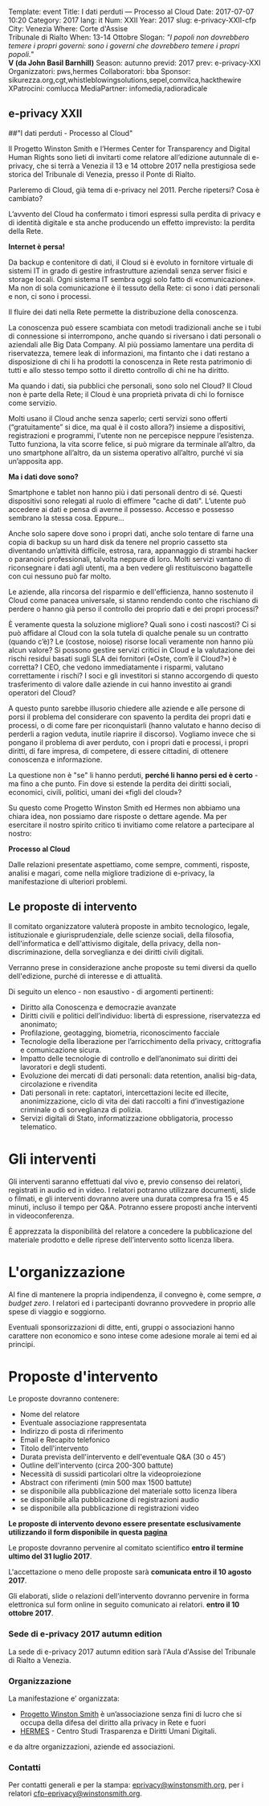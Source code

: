 Template: event
Title: I dati perduti — Processo al Cloud
Date: 2017-07-07 10:20
Category: 2017
lang: it
Num: XXII
Year: 2017
slug: e-privacy-XXII-cfp
City: Venezia
Where: Corte d'Assise<br/>Tribunale di Rialto
When: 13-14 Ottobre
Slogan: <i>"I popoli non dovrebbero temere i propri governi: sono i governi che dovrebbero temere i propri popoli."</i><br/><b>V (da John Basil Barnhill)</b>
Season: autunno
previd: 2017
prev: e-privacy-XXI
Organizzatori: pws,hermes
Collaboratori: bba
Sponsor: sikurezza.org,cgt,whistleblowingsolutions,sepel,comvilca,hackthewire
XPatrocini: comlucca
MediaPartner: infomedia,radioradicale

<!-- ![Parole (ostili) contro la rete](/images/eprivacy2017s.png) -->
## e-privacy XXII
##"I dati perduti - Processo al Cloud"

Il Progetto Winston Smith e l’Hermes Center for Transparency and
Digital Human Rights sono lieti di invitarti come relatore
all’edizione autunnale di e-privacy, che si terrà a Venezia il 13 e 14
ottobre 2017 nella prestigiosa sede storica del Tribunale di Venezia,
presso il Ponte di Rialto.

Parleremo di Cloud, già tema di e-privacy nel 2011. Perche ripetersi?
Cosa è cambiato?

L’avvento del Cloud ha confermato i timori espressi sulla perdita di
privacy e di identità digitale e sta anche producendo un effetto
imprevisto: la perdita della Rete.

__Internet è persa!__

Da backup e contenitore di dati, il Cloud si è evoluto in fornitore
virtuale di sistemi IT in grado di gestire infrastrutture aziendali
senza server fisici e storage locali. Ogni sistema IT sembra oggi solo
fatto di «comunicazione». Ma non di sola comunicazione è il tessuto
della Rete: ci sono i dati personali e non, ci sono i processi.

Il fluire dei dati nella Rete permette la distribuzione della
conoscenza.

La conoscenza può essere scambiata con metodi tradizionali anche se i
tubi di connessione si interrompono, anche quando si riversano i dati
personali o aziendali alle Big Data Company. Al più possiamo lamentare
una perdita di riservatezza, temere leak di informazioni, ma fintanto
che i dati restano a disposizione di chi li ha prodotti la conoscenza
in Rete resta patrimonio di tutti e allo stesso tempo sotto il diretto
controllo di chi ne ha diritto.

Ma quando i dati, sia pubblici che personali, sono solo nel Cloud? Il
Cloud non è parte della Rete; il Cloud è una proprietà privata di chi
lo fornisce come servizio.

Molti usano il Cloud anche senza saperlo; certi servizi sono offerti
(“gratuitamente” si dice, ma qual è il costo allora?) insieme a
dispositivi, registrazioni e programmi, l'utente non ne percepisce
neppure l’esistenza. Tutto funziona, la vita scorre felice, si può
migrare da terminale all’altro, da uno smartphone all’altro, da un
sistema operativo all’altro, purché vi sia un’apposita app.

__Ma i dati dove sono?__

Smartphone e tablet non hanno più i dati personali dentro di
sé. Questi dispositivi sono relegati al ruolo di effimere "cache di
dati". L’utente può accedere ai dati e pensa di averne il
possesso. Accesso e possesso sembrano la stessa cosa. Eppure...

Anche solo sapere dove sono i propri dati, anche solo tentare di farne
una copia di backup su un hard disk da tenere nel proprio cassetto sta
diventando un’attività difficile, estrosa, rara, appannaggio di
strambi hacker o paranoici professionali, talvolta neppure di
loro. Molti servizi vantano di riconsegnare i dati agli utenti, ma a
ben vedere gli restituiscono bagattelle con cui nessuno può far molto.

Le aziende, alla rincorsa del risparmio e dell'efficienza, hanno
sostenuto il Cloud come panacea universale, si stanno rendendo conto
che rischiano di perdere o hanno già perso il controllo dei proprio
dati e dei propri processi?

È veramente questa la soluzione migliore? Quali sono i costi nascosti?
Ci si può affidare al Cloud con la sola tutela di qualche penale su un
contratto (quando c’è)?  Le (costose, noiose) risorse locali veramente
non hanno più alcun valore? Si possono gestire servizi critici in
Cloud e la valutazione dei rischi residui basati sugli SLA dei
fornitori («Oste, com’è il Cloud?») è corretta?  I CEO, che vedono
immediatamente i risparmi, valutano correttamente i rischi? I soci e
gli investitori si stanno accorgendo di questo trasferimento di valore
dalle aziende in cui hanno investito ai grandi operatori del Cloud?

A questo punto sarebbe illusorio chiedere alle aziende e alle persone
di porsi il problema del considerare con spavento la perdita dei
propri dati e processi, o di come fare per riconquistarli (hanno
valutato e hanno deciso di perderli a ragion veduta, inutile riaprire
il discorso).  Vogliamo invece che si pongano il problema di aver
perduto, con i propri dati e processi, i propri diritti, di fare
impresa, di competere, di essere cittadini, di ottenere conoscenza e
informazione.

La questione non è "se" li hanno perduti, __perché li hanno persi ed è
certo__ - ma fino a che punto. Fin dove si estende la perdita dei
diritti sociali, economici, civili, politici, umani dei «figli del
cloud»?

Su questo come Progetto Winston Smith ed Hermes non abbiamo una chiara
idea, non possiamo dare risposte o dettare agende. Ma per esercitare
il nostro spirito critico ti invitiamo come relatore a partecipare al
nostro:

__Processo al Cloud__

Dalle relazioni presentate aspettiamo, come sempre, commenti,
risposte, analisi e magari, come nella migliore tradizione di
e-privacy, la manifestazione di ulteriori problemi.

## Le proposte di intervento

Il comitato organizzatore valuterà proposte in ambito tecnologico,
legale, istituzionale e giurisprudenziale, delle scienze sociali,
della filosofia, dell'informatica e dell'attivismo digitale, della
privacy, della non-discriminazione, della sorveglianza e dei diritti
civili digitali.

Verranno prese in considerazione anche proposte su temi diversi da
quello dell'edizione, purché di interesse e di attualità.

Di seguito un elenco - non esaustivo - di argomenti pertinenti:

- Diritto alla Conoscenza e democrazie avanzate
- Diritti civili e politici dell’individuo: libertà di espressione, riservatezza ed anonimato;
- Profilazione, geotagging, biometria, riconoscimento facciale
- Tecnologie della liberazione per l’arricchimento della privacy, crittografia e comunicazione sicura.
- Impatto delle tecnologie di controllo e dell’anonimato sui diritti dei lavoratori e degli studenti.
- Evoluzione dei mercati di dati personali: data retention, analisi big-data, circolazione e rivendita
- Dati personali in rete: captatori, intercettazioni lecite ed illecite, anonimizzazione, ciclo di vita dei dati raccolti a fini d’investigazione criminale o di sorveglianza di polizia.
- Servizi digitali di Stato, informatizzazione obbligatoria, processo telematico.

# Gli interventi

Gli interventi saranno effettuati dal vivo e, previo consenso dei
relatori, registrati in audio ed in video. I relatori potranno
utilizzare documenti, slide o filmati, e gli interventi dovranno avere
una durata compresa fra 15 e 45 minuti, incluso il tempo per
Q&A. Potranno essere proposti anche interventi in videoconferenza.

È apprezzata la disponibilità del relatore a concedere la
pubblicazione del materiale prodotto e delle riprese dell’intervento
sotto licenza libera.

# L'organizzazione

Al fine di mantenere la propria indipendenza, il convegno è, come
sempre, _a budget zero_.  I relatori ed i partecipanti dovranno
provvedere in proprio alle spese di viaggio e soggiorno.

Eventuali sponsorizzazioni di ditte, enti, gruppi o associazioni hanno
carattere non economico e sono intese come adesione morale ai temi ed
ai principi.


# Proposte d'intervento

Le proposte dovranno contenere:

- Nome del relatore
- Eventuale associazione rappresentata
- Indirizzo di posta di riferimento
- Email e Recapito telefonico
- Titolo dell'intervento
- Durata prevista dell'intervento e dell'eventuale Q&A (30 o 45')
- Outline dell'intervento (circa 200-300 battute)
- Necessità di sussidi particolari oltre la videoproiezione
- Abstract con riferimenti (min 500 max 1500 battute)
- se disponibile alla pubblicazione del materiale sotto licenza libera
- se disponibile alla pubblicazione di registrazioni audio
- se disponibile alla pubblicazione di registrazioni video

__Le proposte di intervento devono essere presentate esclusivamente utilizzando il
form disponibile in questa  [pagina](http://bit.ly/e-privacy-XXII-proposte)__

Le proposte dovranno pervenire al comitato scientifico __entro il
termine ultimo del 31 luglio 2017__.

L'accettazione o meno delle proposte sarà **comunicata entro il 10
agosto 2017**.

Gli elaborati, slide o relazioni dell'intervento dovranno pervenire in
forma elettronica sul form online in seguito comunicato ai relatori.
**entro il 10 ottobre 2017**.


### Sede di e-privacy 2017 autumn edition


La sede di e-privacy 2017 autumn edition sarà l'Aula d'Assise del
Tribunale di Rialto a Venezia.

<!-- ![La foto ]( http://web.jus.unipi.it/wp-content/uploads/2014/04/polo_piagge.jpg) -->

### Organizzazione

La manifestazione e’ organizzata:

 - [Progetto Winston Smith](http://pws.winstonsmith.org/) è un’associazione senza fini di lucro che si occupa della difesa del diritto alla privacy in Rete e fuori
 - [HERMES](http://logioshermes.org/) \- Centro Studi Trasparenza e Diritti Umani Digitali.

e da altre organizzazioni, aziende ed associazioni.


### Contatti

Per contatti generali e per la
stampa: [eprivacy@winstonsmith.org](mailto:eprivacy@winstonsmith.org),
per i
relatori
[cfp-eprivacy@winstonsmith.org](mailto:cfp-eprivacy@winstonsmith.org).



